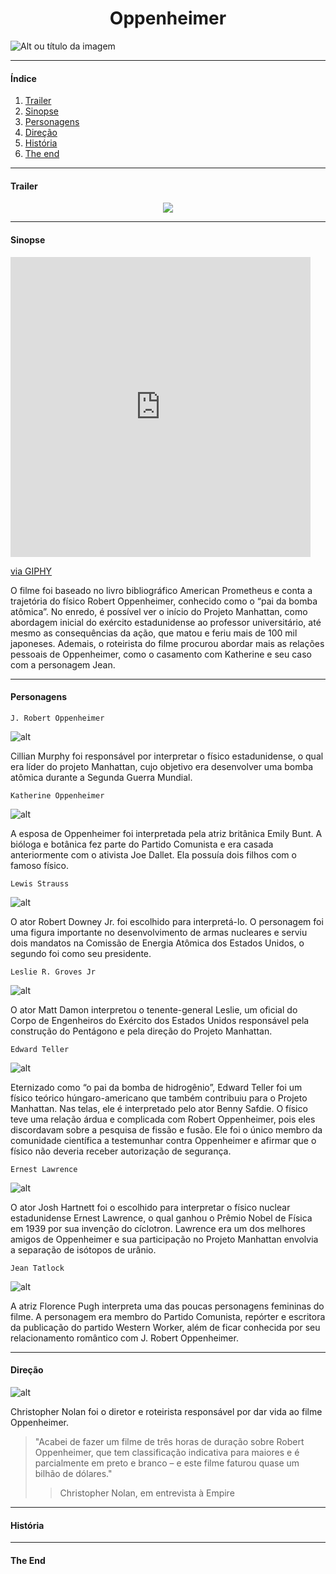 # <center>Oppenheimer</center>

![Alt ou título da imagem](https://cinepop.com.br/wp-content/uploads/2023/07/oppenheimer-movie.jpg.webp)

---

#### Índice

1. [Trailer](#-Trailer)
2. [Sinopse](#-Sinopse)
3. [Personagens](#-Personagens)
4. [Direção](#-Direção)
5. [História](#-História)
6. [The end](<(#-TheEnd)>)

---

#### Trailer

<center> <a href= "https://www.youtube.com/watch?v=bK6ldnjE3Y0" target= "_blank"><img src="https://img.shields.io/badge/YouTube-FF0000?style=for-the-badge&logo=youtube&logoColor=white" target="_blank"></a> </center>

---

#### Sinopse

<iframe src="https://giphy.com/embed/idljdFb6h52OwuoKhQ" width="480" height="480" frameBorder="0" class="giphy-embed" allowFullScreen></iframe><p><a href="https://giphy.com/gifs/bombaysoftwares-movie-hollywood-oppenheimer-idljdFb6h52OwuoKhQ">via GIPHY</a></p>

O filme foi baseado no livro bibliográfico American Prometheus e conta a trajetória do físico Robert Oppenheimer, conhecido como o “pai da bomba atômica”. No enredo, é possível ver o início do Projeto Manhattan, como abordagem inicial do exército estadunidense ao professor universitário, até mesmo as consequências da ação, que matou e feriu mais de 100 mil japoneses.
Ademais, o roteirista do filme procurou abordar mais as relações pessoais de Oppenheimer, como o casamento com Katherine e seu caso com a personagem Jean.

---

#### Personagens

`J. Robert Oppenheimer`

![alt](https://www.cnnbrasil.com.br/wp-content/uploads/sites/12/2023/07/Cillian-Murphy-Oppenheimer-1.jpg?w=1016)

Cillian Murphy foi responsável por interpretar o físico estadunidense, o qual era líder do projeto Manhattan, cujo objetivo era desenvolver uma bomba atômica durante a Segunda Guerra Mundial.

`Katherine Oppenheimer`

![alt](https://www.cnnbrasil.com.br/wp-content/uploads/sites/12/2023/07/Emily-Blunt-Oppenheimer-1.jpg?w=999)

A esposa de Oppenheimer foi interpretada pela atriz britânica Emily Bunt. A bióloga e botânica fez parte do Partido Comunista e era casada anteriormente com o ativista Joe Dallet. Ela possuía dois filhos com o famoso físico.

`Lewis Strauss`

![alt](https://www.cnnbrasil.com.br/wp-content/uploads/sites/12/2023/07/Robert-Downey-Jr-Oppenheimer.jpg?w=1024)

O ator Robert Downey Jr. foi escolhido para interpretá-lo. O personagem foi uma figura importante no desenvolvimento de armas nucleares e serviu dois mandatos na Comissão de Energia Atômica dos Estados Unidos, o segundo foi como seu presidente.

`Leslie R. Groves Jr`

![alt](https://www.cnnbrasil.com.br/wp-content/uploads/sites/12/2023/07/Matt-Damon-Oppenheimer-2.jpg?w=1024)

O ator Matt Damon interpretou o tenente-general Leslie, um oficial do Corpo
de Engenheiros do Exército dos Estados Unidos responsável pela construção
do Pentágono e pela direção do Projeto Manhattan.

`Edward Teller`

![alt](https://www.cnnbrasil.com.br/wp-content/uploads/sites/12/2023/07/Benny-Safdie-Oppenheimer-1.jpg?w=839)

Eternizado como “o pai da bomba de hidrogênio”, Edward Teller foi um físico teórico húngaro-americano que também contribuiu para o Projeto Manhattan. Nas telas, ele é interpretado pelo ator Benny Safdie. O físico teve uma relação árdua e complicada com Robert Oppenheimer, pois eles discordavam sobre a pesquisa de fissão e fusão. Ele foi o único membro da comunidade científica a testemunhar contra Oppenheimer e afirmar que o físico não deveria receber autorização de segurança.

`Ernest Lawrence`

![alt](https://www.cnnbrasil.com.br/wp-content/uploads/sites/12/2023/07/Josh-Hartnett-Oppenheimer.jpg?w=1024)

O ator Josh Hartnett foi o escolhido para interpretar o físico nuclear estadunidense Ernest Lawrence, o qual ganhou o Prêmio Nobel de Física em 1939 por sua invenção do cíclotron. Lawrence era um dos melhores amigos de Oppenheimer e sua participação no Projeto Manhattan envolvia a separação de isótopos de urânio.

`Jean Tatlock`

![alt](https://www.cnnbrasil.com.br/wp-content/uploads/sites/12/2023/07/Florence-Pugh-Oppenheimer.jpg?w=986)

A atriz Florence Pugh interpreta uma das poucas personagens femininas do filme. A personagem era membro do Partido Comunista, repórter e escritora da publicação do partido Western Worker, além de ficar conhecida por seu relacionamento romântico com J. Robert Oppenheimer.

---

#### Direção

![alt](https://novaerageek.com.br/wp-content/uploads/2023/07/Filmes-dirigidos-por-Christopher-Nolan-o-diretor-de-Oppenheimer.png)

Christopher Nolan foi o diretor e roteirista responsável por dar vida ao filme Oppenheimer.

> "Acabei de fazer um filme de três horas de duração sobre Robert Oppenheimer, que tem classificação indicativa para maiores e é parcialmente em preto e branco – e este filme faturou quase um bilhão de dólares."
>
> > Christopher Nolan, em entrevista à Empire

---

#### História

---

#### The End
